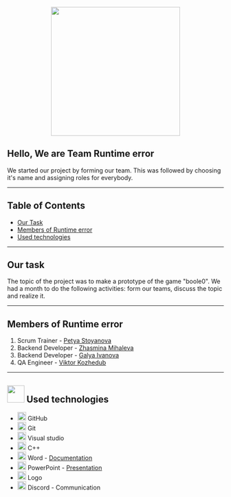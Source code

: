 
<p align="center">
<img src="https://cdn.discordapp.com/attachments/967410592065421324/975412160526168105/unknown.png" width="300">
</p>

## Hello, We are Team Runtime error

We started our project by forming our team. This was followed by choosing it's name and assigning roles for everybody. 
---------------------------------------------- --------------------------------------

## Table of Contents
- [Our Task](#ourTask)
- [Members of Runtime error](#members)
- [Used technologies](#usedTechnologies)
---------------------------------------------- --------------------------------------

## Our task <a name = "ourTask"></a>

The topic of the project was to make a prototype of the game "boole0". We had a month to do the following activities:  form our teams, discuss the topic and realize it.
---------------------------------------------- --------------------------------------
 
 ## <a name = "members">Members of Runtime error</a>
1. Scrum Trainer - [Petya Stoyanova](https://github.com/PGStoyanova20)
2. Backend Developer - [Zhasmina Mihaleva](https://github.com/ZSMihaleva20)
3. Backend Developer -  [Galya Ivanova](https://github.com/GAIvanova20)
4. QA Engineer - [Viktor Kozhedub](https://github.com/VYKozhedub20)
---------------------------------------------- --------------------------------------
###



## <a name = "usedTechnologies"><img src="https://www.ocs-consulting.nl/wp-content/uploads/2018/02/ocs-consulting-technology-icon.png" width="40"> Used technologies
- <img src="https://avatars.githubusercontent.com/u/9919?s=280&v=4" width="20"> GitHub
- <img src="https://avatars.githubusercontent.com/u/18133?s=200&v=4" width="20"> Git
- <img src="https://upload.wikimedia.org/wikipedia/commons/thumb/5/59/Visual_Studio_Icon_2019.svg/1200px-Visual_Studio_Icon_2019.svg.png" width="20"> Visual studio
- <img src="https://upload.wikimedia.org/wikipedia/commons/thumb/1/18/ISO_C%2B%2B_Logo.svg/1200px-ISO_C%2B%2B_Logo.svg.png" width="20"> C++
-  <img src="https://media.discordapp.net/attachments/815253581149896790/818133539903111188/Microsoft_Word_logo.png" width="20"> Word - [Documentation](https://codingburgas-my.sharepoint.com/:w:/g/personal/seredanski20_codingburgas_bg/EZnTEkl8odZOsOYdqX-G-xMBC4aei9oYKQDA4yadqs0Lkw?e=WhvrKg)
- <img src="https://media.discordapp.net/attachments/815253581149896790/818136011359518780/kisspng-microsoft-powerpoint-computer-software-microsoft-o-5b3b3927c75c49.3318087715306079118166-rem.png" width="20"> PowerPoint - [Presentation](https://prezi.com/view/9qKpumGJ0s6qhh4PxdAe/)
- <img src="https://cdn.discordapp.com/attachments/967410592065421324/975428554588299304/unknown.png" width="20"> Logo
- <img src="https://sparkcdnwus2.azureedge.net/sparkimageassets/XPDC2RH70K22MN-08afd558-a61c-4a63-9171-d3f199738e9f" width="20"> Discord - Communication


